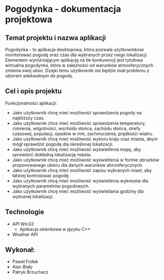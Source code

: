 # Pogodynka - dokumentacja projektowa
##  Temat projektu i nazwa aplikacji
Pogodynka - to aplikacja desktopowa, która pozwala użytkownikowi monitorować pogodę oraz czas dla wybranych przez niego lokalizacji. Elementem wyróżniającym aplikację na tle konkurencji jest tytułowa wirtualna pogodynka, która w zależności od warunków atmosferycznych zmienia swój ubior. Dzięki temu użytkownik nie będzie miał problemu z ubiorem adekwatnym do pogody.

## Cel i opis projektu
Funkcjonalności aplikacji:
* Jako użytkownik chcę mieć możliwość sprawdzenia pogody na najbliższy czas.
* Jako użytkownik chce mieć możliwość sprawdzenia temperatury, ciśnienia, wilgotności, wschódu słońca, zachódu słońca, strefy czasowej, populacji, opadów w mm, zachmurzenia, prędkości wiatru.
* Jako użytkownik chcę mieć możliwość wyboru kraju oraz miasta, abym mógł sprawdzić pogodę dla określonej lokalizacji.
* Jako użytkownik chcę mieć możliwość wyświetlenia mapy, aby sprawdzić dokładną lokalizację miasta.
* Jako użytkownik chcę mieć możliwość wyświetlenia w formie obrazków proponowanego ubioru dla danych warunków atmosferycznych.
* Jako użytkownik chcę mieć możliwość zapisu wybranych miast, aby łatwiej kontrolować pogodę.
* Jako użytkownik chcę mieć możliwość wyświetlenia wykresów dla wybranych parametrów pogodowych.
* Jako użytkownik chcę mieć możliwość wyświetlania godziny dla wybranej lokalizacji.

## Technologie
* API Win32
  * Aplikacja okienkowa w języku C++
* Weather API

## Wykonał:
- Paweł Fiołek
- Alan Biały
- Patryk Brzuchacz
